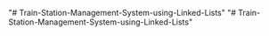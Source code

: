 "# Train-Station-Management-System-using-Linked-Lists" 
"# Train-Station-Management-System-using-Linked-Lists" 
